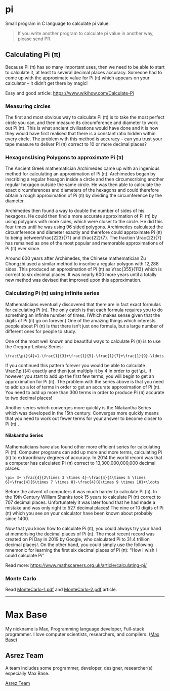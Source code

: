 # pi

Small program in C language to calculate pi value.

> If you write another program to calculate pi value in another way, please send PR.

## Calculating Pi (π)

Because Pi (π) has so many important uses, then we need to be able to start to calculate it, at least to several decimal places accuracy.  Someone had to come up with the approximate value for Pi (π) which appears on your calculator – it didn’t get there by magic!

Easy and good article: https://www.wikihow.com/Calculate-Pi

### Measuring circles

The first and most obvious way to calculate Pi (π) is to take the most perfect circle you can, and then measure its circumference and diameter to work out Pi (π).  This is what ancient civilisations would have done and it is how they would have first realised that there is a constant ratio hidden within every circle.  The problem with this method is accuracy – can you trust your tape measure to deliver Pi (π) correct to 10 or more decimal places?

### HexagonsUsing Polygons to approximate Pi (π)

The Ancient Greek mathematician Archimedes came up with an ingenious method for calculating an approximation of Pi (π).   Archimedes began by inscribing a regular hexagon inside a circle and then circumscribing another regular hexagon outside the same circle.  He was then able to calculate the exact circumferences and diameters of the hexagons and could therefore obtain a rough approximation of Pi (π) by dividing the circumference by the diameter.

Archimedes then found a way to double the number of sides of his hexagons. He could then find a more accurate approximation of Pi (π) by using polygons with more sides, which were closer to the circle. He did this four times until he was using 96 sided polygons. Archimedes calculated the circumference and diameter exactly and therefore could approximate Pi (π) to being between\frac{223}{71} and \frac{22}{7}. The fraction \frac{22}{7} has remained as one of the most popular and memorable approximations of Pi (π) ever since.

Around 600 years after Archimedes, the Chinese mathematician Zu Chongzhi used a similar method to inscribe a regular polygon with 12,288 sides.  This produced an approximation of Pi (π) as  \frac{355}{113} which is correct to six decimal places.  It was nearly 600 more years until a totally new method was devised that improved upon this approximation.

### Calculating Pi (π) using infinite series

Mathematicians eventually discovered that there are in fact exact formulas for calculating Pi (π).  The only catch is that each formula requires you to do something an infinite number of times.  (Which makes sense given that the digits of Pi (π) go on forever.)  One of the amazing things which interests people about Pi (π) is that there isn’t just one formula, but a large number of different ones for people to study.

One of the most well known and beautiful ways to calculate Pi (π) is to use the Gregory-Leibniz Series:

```
\frac{\pi}{4}=1-\frac{1}{3}+\frac{1}{5}-\frac{1}{7}+\frac{1}{9}-\ldots
```

If you continued this pattern forever you would be able to calculate \frac{\pi}{4} exactly and then just multiply it by 4 in order to get \pi.. If however you start to add up the first few terms, you will begin to get an approximation for Pi (π). The problem with the series above is that you need to add up a lot of terms in order to get an accurate approximation of Pi (π).  You need to add up more than 300 terms in order to produce Pi (π) accurate to two decimal places!

Another series which converges more quickly is the Nilakantha Series which was developed in the 15th century. Converges more quickly means that you need to work out fewer terms for your answer to become closer to Pi (π) .

#### Nilakantha Series

Mathematicians have also found other more efficient series for calculating Pi (π). Computer programs can add up more and more terms, calculating Pi (π) to extraordinary degrees of accuracy. In 2014 the world record was that a computer has calculated Pi (π) correct to 13,300,000,000,000 decimal places.

```
\pi= 3+ \frac{4}{2\times 3 \times 4}-\frac{4}{4\times 5 \times 6}+\frac{4}{6\times 7 \times 8}-\frac{4}{8\times 9 \times 10}+\ldots
```

Before the advent of computers it was much harder to calculate Pi (π). In the 19th Century William Shanks took 15 years to calculate Pi (π) correct to 707 decimal places. Unfortunately it was later found that he had made a mistake and was only right to 527 decimal places! The nine or 10 digits of Pi (π) which you see on your calculator have been known about probably since 1400.

Now that you know how to calculate Pi (π), you could always try your hand at memorising the decimal places of Pi (π). The most recent record was created on Pi Day in 2019 by Google, who calculated Pi to 31.4 trillion decimal places!. On the other hand, you could simply use the following mnemonic for learning the first six decimal places of Pi (π): “How I wish I could calculate Pi”

Read more: https://www.mathscareers.org.uk/article/calculating-pi/

### Monte Carlo

Read [MonteCarlo-1.pdf](MonteCarlo-1.pdf) and  [MonteCarlo-2.pdf](MonteCarlo-2.pdf) article.

---------

# Max Base

My nickname is Max, Programming language developer, Full-stack programmer. I love computer scientists, researchers, and compilers. ([Max Base](https://maxbase.org/))

## Asrez Team

A team includes some programmer, developer, designer, researcher(s) especially Max Base.

[Asrez Team](https://www.asrez.com/)
